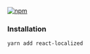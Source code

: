 [![npm](https://img.shields.io/npm/v/react-localized.svg?maxAge=2592000)](https://www.npmjs.com/package/react-localized)

### Installation
```
yarn add react-localized
```
